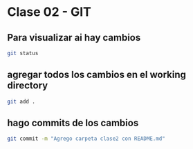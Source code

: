 # Clase 02 - GIT

## Para visualizar ai hay cambios

```bash
git status
```

## agregar todos los cambios en el working directory

```bash
git add .
```

## hago commits de los cambios

```bash
git commit -m "Agrego carpeta clase2 con README.md"
```